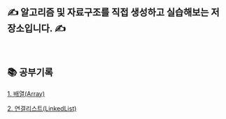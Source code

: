 ## ✍ 알고리즘 및 자료구조를 직접 생성하고 실습해보는 저장소입니다. ✍

<br>

## 📚 공부기록

[1.  배열(Array)](https://github.com/DongWooKim97/My_Algorithm_Training/tree/main/src/main/java/com/ll/array)

[2.  연결리스트(LinkedList)](https://github.com/DongWooKim97/My_Algorithm_Training/tree/main/src/main/java/com/ll/linkedlist)